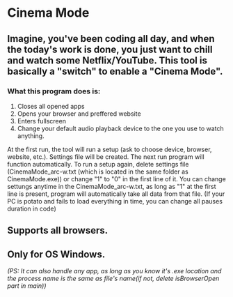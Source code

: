 # Cinema Mode
## Imagine, you've been coding all day, and when the today's work is done, you just want to chill and watch some Netflix/YouTube. This tool is basically a "switch" to enable a "Cinema Mode".
### What this program does is:
1. Closes all opened apps
2. Opens your browser and preffered website
3. Enters fullscreen
4. Change your default audio playback device to the one you use to watch anything.
  
At the first run, the tool will run a setup (ask to choose device, browser, website, etc.). Settings file will be created. The next run program will function automatically.
To run a setup again, delete settings file (CinemaMode_arc-w.txt (which is located in the same folder as CinemaMode.exe)) or change "1" to "0" in the first line of it.
You can change settungs anytime in the CinemaMode_arc-w.txt, as long as "1" at the first line is present, program will automatically take all data from that file.
(If your PC is potato and fails to load everything in time, you can change all pauses duration in code)

## Supports all browsers.
## Only for OS Windows.
*(PS: It can also handle any app, as long as you know it's .exe location and the process name is the same as file's name(if not, delete isBrowserOpen part in main))*
